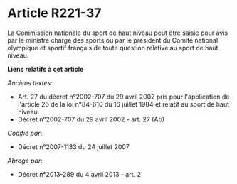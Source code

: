 # Article R221-37

La Commission nationale du sport de haut niveau peut être saisie pour avis par le ministre chargé des sports ou par le
président du Comité national olympique et sportif français de toute question relative au sport de haut niveau.

**Liens relatifs à cet article**

_Anciens textes_:

  - Art. 27 du décret n°2002-707 du 29 avril 2002 pris pour l'application de l'article 26 de la loi n°84-610 du 16 juillet 1984 et relatif au sport de haut niveau
  - Décret n°2002-707 du 29 avril 2002 - art. 27 (Ab)

_Codifié par_:

  - Décret n°2007-1133 du 24 juillet 2007

_Abrogé par_:

  - Décret n°2013-289 du 4 avril 2013 - art. 2
